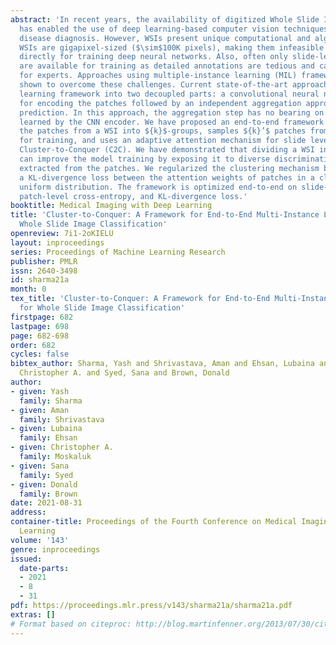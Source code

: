 ```yaml
---
abstract: 'In recent years, the availability of digitized Whole Slide Images (WSIs)
  has enabled the use of deep learning-based computer vision techniques for automated
  disease diagnosis. However, WSIs present unique computational and algorithmic challenges.
  WSIs are gigapixel-sized ($\sim$100K pixels), making them infeasible to be used
  directly for training deep neural networks. Also, often only slide-level labels
  are available for training as detailed annotations are tedious and can be time-consuming
  for experts. Approaches using multiple-instance learning (MIL) frameworks have been
  shown to overcome these challenges. Current state-of-the-art approaches divide the
  learning framework into two decoupled parts: a convolutional neural network (CNN)
  for encoding the patches followed by an independent aggregation approach for slide-level
  prediction. In this approach, the aggregation step has no bearing on the representations
  learned by the CNN encoder. We have proposed an end-to-end framework that clusters
  the patches from a WSI into ${k}$-groups, samples ${k}’$ patches from each group
  for training, and uses an adaptive attention mechanism for slide level prediction;
  Cluster-to-Conquer (C2C). We have demonstrated that dividing a WSI into clusters
  can improve the model training by exposing it to diverse discriminative features
  extracted from the patches. We regularized the clustering mechanism by introducing
  a KL-divergence loss between the attention weights of patches in a cluster and the
  uniform distribution. The framework is optimized end-to-end on slide-level cross-entropy,
  patch-level cross-entropy, and KL-divergence loss.'
booktitle: Medical Imaging with Deep Learning
title: 'Cluster-to-Conquer: A Framework for End-to-End Multi-Instance Learning for
  Whole Slide Image Classification'
openreview: 7i1-2oKIELU
layout: inproceedings
series: Proceedings of Machine Learning Research
publisher: PMLR
issn: 2640-3498
id: sharma21a
month: 0
tex_title: 'Cluster-to-Conquer: A Framework for End-to-End Multi-Instance Learning
  for Whole Slide Image Classification'
firstpage: 682
lastpage: 698
page: 682-698
order: 682
cycles: false
bibtex_author: Sharma, Yash and Shrivastava, Aman and Ehsan, Lubaina and Moskaluk,
  Christopher A. and Syed, Sana and Brown, Donald
author:
- given: Yash
  family: Sharma
- given: Aman
  family: Shrivastava
- given: Lubaina
  family: Ehsan
- given: Christopher A.
  family: Moskaluk
- given: Sana
  family: Syed
- given: Donald
  family: Brown
date: 2021-08-31
address:
container-title: Proceedings of the Fourth Conference on Medical Imaging with Deep
  Learning
volume: '143'
genre: inproceedings
issued:
  date-parts:
  - 2021
  - 8
  - 31
pdf: https://proceedings.mlr.press/v143/sharma21a/sharma21a.pdf
extras: []
# Format based on citeproc: http://blog.martinfenner.org/2013/07/30/citeproc-yaml-for-bibliographies/
---
```

